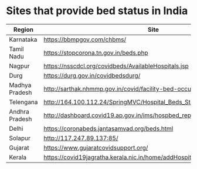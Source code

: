 # Sites that provide bed status in India

Region | Site
---    | ---
Karnataka      | https://bbmpgov.com/chbms/
Tamil Nadu     | https://stopcorona.tn.gov.in/beds.php
Nagpur         | https://nsscdcl.org/covidbeds/AvailableHospitals.jsp
Durg           | https://durg.gov.in/covidbedsdurg/
Madhya Pradesh | http://sarthak.nhmmp.gov.in/covid/facility-bed-occupancy-dashboard/
Telengana      | http://164.100.112.24/SpringMVC/Hospital_Beds_Statistic_Bulletin_citizen.htm
Andhra Pradesh | http://dashboard.covid19.ap.gov.in/ims/hospbed_reports/
Delhi          | https://coronabeds.jantasamvad.org/beds.html
Solapur        | http://117.247.89.137:85/
Gujarat        | https://www.gujaratcovidsupport.org/
Kerala         | https://covid19jagratha.kerala.nic.in/home/addHospitalDashBoard
